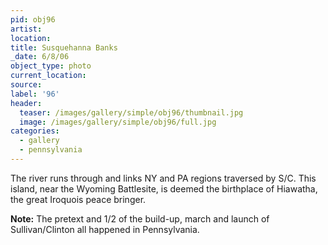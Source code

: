 ```yaml
---
pid: obj96
artist:
location:
title: Susquehanna Banks
_date: 6/8/06
object_type: photo
current_location:
source:
label: '96'
header:
  teaser: /images/gallery/simple/obj96/thumbnail.jpg
  image: /images/gallery/simple/obj96/full.jpg
categories:
  - gallery
  - pennsylvania
---
```

The river runs through and links NY and PA regions traversed by S/C. This island, near the Wyoming Battlesite, is deemed the birthplace of Hiawatha, the great Iroquois peace bringer.

**Note:**
The pretext and 1/2 of the build-up, march and launch of Sullivan/Clinton all happened in Pennsylvania.
